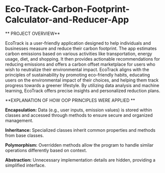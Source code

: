 # Eco-Track-Carbon-Footprint-Calculator-and-Reducer-App


** PROJECT OVERVIEW**

EcoTrack is a user-friendly application designed to help individuals and businesses measure and reduce their carbon footprint. The app estimates carbon emissions based on various activities like transportation, energy usage, diet, and shopping. It then provides actionable recommendations for reducing emissions and offers a carbon offset marketplace for users who wish to neutralize their environmental impact.
EcoTrack aligns with the principles of sustainability by promoting eco-friendly habits, educating users on the environmental impact of their choices, and helping them track progress towards a greener lifestyle. By utilizing data analysis and machine learning, EcoTrack offers precise insights and personalized reduction plans.

**EXPLANATION OF HOW OOP PRINCIPLES WERE APPLIED
**

**Encapsulation:**
Data (e.g., user inputs, emission values) is stored within classes and accessed through methods to ensure secure and organized management.

**Inheritance:**
Specialized classes inherit common properties and methods from base classes.

**Polymorphism:**
Overridden methods allow the program to handle similar operations differently based on context.

**Abstraction:**
Unnecessary implementation details are hidden, providing a simplified interface.

